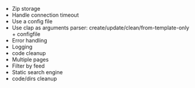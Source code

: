 - Zip storage
- Handle connection timeout
- Use a config file
- Use clap as arguments parser: create/update/clean/from-template-only + configfile
- Error handling
- Logging
- code cleanup
- Multiple pages
- Filter by feed
- Static search engine
- code/dirs cleanup
